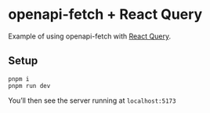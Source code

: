 # openapi-fetch + React Query

Example of using openapi-fetch with [React Query](https://tanstack.com/query/latest).

## Setup

```
pnpm i
pnpm run dev
```

You’ll then see the server running at `localhost:5173`
